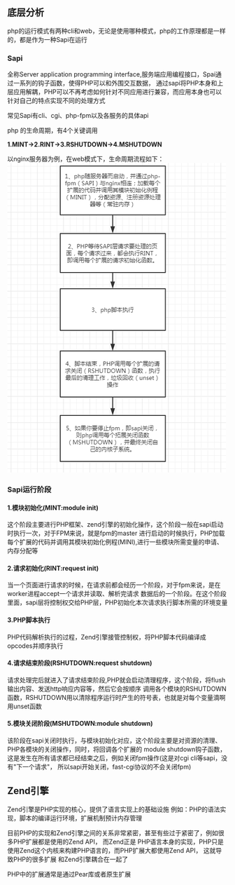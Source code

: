 ## 底层分析
php的运行模式有两种cli和web，无论是使用哪种模式，php的工作原理都是一样的，都是作为一种Sapi在运行

### Sapi
全称Server application programming interface,服务端应用编程接口，Spai通过一系列的钩子函数，使得PHP可以和外围交互数据，
通过sapi将PHP本身和上层应用解耦，PHP可以不再考虑如何针对不同应用进行兼容，而应用本身也可以针对自己的特点实现不同的处理方式

常见Sapi有cli、cgi、php-fpm以及各服务的具体api

php 的生命周期，有4个关键调用

**1.MINT->2.RINT->3.RSHUTDOWN->4.MSHUTDOWN**

以nginx服务器为例，在web模式下，生命周期流程如下：
![pic](../images/2404739498-5accc8582fc56_articlex.png)

### Sapi运行阶段

#### 1.模块初始化(MINT:module init)
这个阶段主要进行PHP框架、zend引擎的初始化操作，这个阶段一般在sapi启动时执行一次，对于FPM来说，就是fpm的master
进行启动的时候执行，PHP加载每个扩展的代码并调用其模块初始化例程(MINI),进行一些模块所需变量的申请、内存分配等

#### 2.请求初始化(RINT:request init)
当一个页面进行请求的时候，在请求前都会经历一个阶段，对于fpm来说，是在worker进程accept一个请求并读取、解析完请求
数据后的一个阶段。在这个阶段里面，sapi层将控制权交给PHP层，PHP初始化本次请求执行脚本所需的环境变量

#### 3.PHP脚本执行
PHP代码解析执行的过程，Zend引擎接管控制权，将PHP脚本代码编译成opcodes并顺序执行

#### 4.请求结束阶段(RSHUTDOWN:request shutdown)
请求处理完后就进入了请求结束阶段,PHP就会启动清理程序，这个阶段，将flush输出内容、发送http响应内容等，然后它会按顺序
调用各个模块的RSHUTDOWN函数，RSHUTDOWN用以清除程序运行时产生的符号表，也就是对每个变量滴啊用unset函数

#### 5.模块关闭阶段(MSHUTDOWN:module shutdown)
该阶段在sapi关闭时执行，与模块初始化对应，这个阶段主要是对资源的清理、PHP各模块的关闭操作，同时，将回调各个扩展的
module shutdown钩子函数，这是发生在所有请求都已经结束之后，例如关闭fpm操作(这是对cgi cli等sapi，没有"下一个请求"，
所以sapi开始关闭，fast-cgi协议的不会关闭fpm)


## Zend引擎

Zend引擎是PHP实现的核心，提供了语言实现上的基础设施 例如：PHP的语法实现，脚本的编译运行环境，扩展机制预计内存管理

目前PHP的实现和Zend引擎之间的关系非常紧密，甚至有些过于紧密了，例如很多PHP扩展都是使用的Zend API， 而Zend正是
PHP语言本身的实现，PHP只是使用Zend这个内核来构建PHP语言的，而PHP扩展大都使用Zend API， 这就导致PHP的很多扩展
和Zend引擎耦合在一起了

PHP中的扩展通常是通过Pear库或者原生扩展